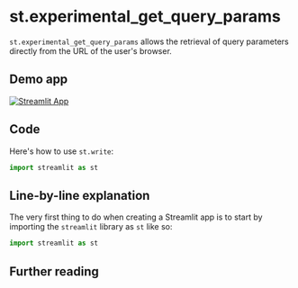 # st.experimental_get_query_params

`st.experimental_get_query_params` allows the retrieval of query parameters directly from the URL of the user's browser.

## Demo app

[![Streamlit App](https://static.streamlit.io/badges/streamlit_badge_black_white.svg)](https://share.streamlit.io/dataprofessor/st.experimental_get_query_params/)

## Code
Here's how to use `st.write`:
```python
import streamlit as st


```

## Line-by-line explanation
The very first thing to do when creating a Streamlit app is to start by importing the `streamlit` library as `st` like so:
```python
import streamlit as st
```

## Further reading


